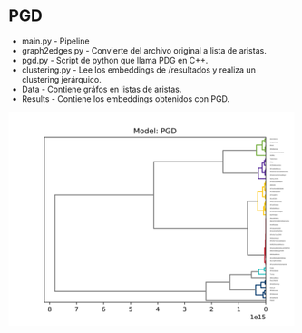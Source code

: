 # PGD 

* main.py - Pipeline 
* graph2edges.py - Convierte del archivo original a lista de aristas.
* pgd.py - Script de python que llama PDG en C++.
* clustering.py - Lee los embeddings de /resultados y realiza un clustering jerárquico.
* Data - Contiene gráfos en listas de aristas.
* Results - Contiene los embeddings obtenidos con PGD.

![pgd](PGD.png)
